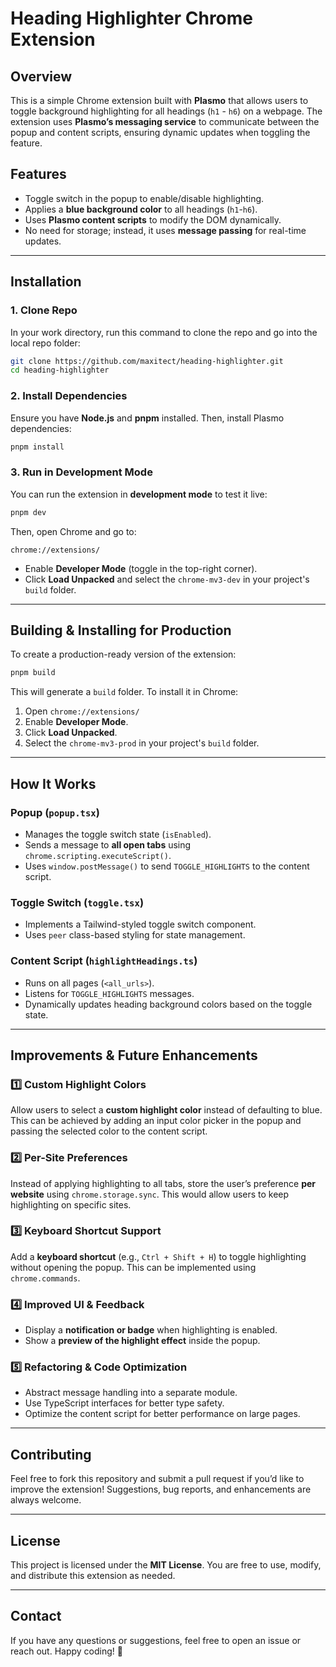 # Heading Highlighter Chrome Extension

## Overview

This is a simple Chrome extension built with **Plasmo** that allows users to toggle background highlighting for all headings (`h1` - `h6`) on a webpage. The extension uses **Plasmo’s messaging service** to communicate between the popup and content scripts, ensuring dynamic updates when toggling the feature.

## Features

- Toggle switch in the popup to enable/disable highlighting.
- Applies a **blue background color** to all headings (`h1`-`h6`).
- Uses **Plasmo content scripts** to modify the DOM dynamically.
- No need for storage; instead, it uses **message passing** for real-time updates.

---

## Installation

### **1. Clone Repo**

In your work directory, run this command to clone the repo and go into the local repo folder:

```sh
git clone https://github.com/maxitect/heading-highlighter.git
cd heading-highlighter
```

### **2. Install Dependencies**

Ensure you have **Node.js** and **pnpm** installed. Then, install Plasmo dependencies:

```sh
pnpm install
```

### **3. Run in Development Mode**

You can run the extension in **development mode** to test it live:

```sh
pnpm dev
```

Then, open Chrome and go to:

```
chrome://extensions/
```

- Enable **Developer Mode** (toggle in the top-right corner).
- Click **Load Unpacked** and select the `chrome-mv3-dev` in your project's `build` folder.

---

## Building & Installing for Production

To create a production-ready version of the extension:

```sh
pnpm build
```

This will generate a `build` folder. To install it in Chrome:

1. Open `chrome://extensions/`
2. Enable **Developer Mode**.
3. Click **Load Unpacked**.
4. Select the `chrome-mv3-prod` in your project's `build` folder.

---

## How It Works

### **Popup (`popup.tsx`)**

- Manages the toggle switch state (`isEnabled`).
- Sends a message to **all open tabs** using `chrome.scripting.executeScript()`.
- Uses `window.postMessage()` to send `TOGGLE_HIGHLIGHTS` to the content script.

### **Toggle Switch (`toggle.tsx`)**

- Implements a Tailwind-styled toggle switch component.
- Uses `peer` class-based styling for state management.

### **Content Script (`highlightHeadings.ts`)**

- Runs on all pages (`<all_urls>`).
- Listens for `TOGGLE_HIGHLIGHTS` messages.
- Dynamically updates heading background colors based on the toggle state.

---

## Improvements & Future Enhancements

### **1️⃣ Custom Highlight Colors**

Allow users to select a **custom highlight color** instead of defaulting to blue. This can be achieved by adding an input color picker in the popup and passing the selected color to the content script.

### **2️⃣ Per-Site Preferences**

Instead of applying highlighting to all tabs, store the user’s preference **per website** using `chrome.storage.sync`. This would allow users to keep highlighting on specific sites.

### **3️⃣ Keyboard Shortcut Support**

Add a **keyboard shortcut** (e.g., `Ctrl + Shift + H`) to toggle highlighting without opening the popup. This can be implemented using `chrome.commands`.

### **4️⃣ Improved UI & Feedback**

- Display a **notification or badge** when highlighting is enabled.
- Show a **preview of the highlight effect** inside the popup.

### **5️⃣ Refactoring & Code Optimization**

- Abstract message handling into a separate module.
- Use TypeScript interfaces for better type safety.
- Optimize the content script for better performance on large pages.

---

## Contributing

Feel free to fork this repository and submit a pull request if you’d like to improve the extension! Suggestions, bug reports, and enhancements are always welcome.

---

## License

This project is licensed under the **MIT License**. You are free to use, modify, and distribute this extension as needed.

---

## Contact

If you have any questions or suggestions, feel free to open an issue or reach out. Happy coding! 🚀
